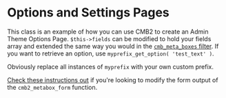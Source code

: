 Options and Settings Pages
==========

This class is an example of how you can use CMB2 to create an Admin Theme Options Page. `$this->fields` can be modified to hold your fields array and extended the same way you would in the [`cmb_meta_boxes` filter](https://github.com/WebDevStudios/CMB2/blob/master/example-functions.php). If you want to retrieve an option, use `myprefix_get_option( 'test_text' )`. 

Obviously replace all instances of `myprefix` with your own custom prefix.

[Check these instructions out](https://github.com/WebDevStudios/CMB2/issues/130#issuecomment-68160722) if you're looking to modify the form output of the `cmb2_metabox_form` function.